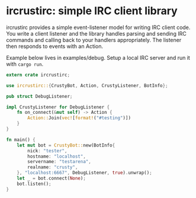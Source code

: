ircrustirc: simple IRC client library
=====================================

ircrustirc provides a simple event-listener model for writing IRC client code.
You write a client listener and the library handles parsing and sending IRC
commands and calling back to your handlers appropriately. The listener then
responds to events with an Action.

Example below lives in examples/debug. Setup a local IRC server and run it with
`cargo run`.

```rust
extern crate ircrustirc;

use ircrustirc::{CrustyBot, Action, CrustyListener, BotInfo};

pub struct DebugListener;

impl CrustyListener for DebugListener {
    fn on_connect(&mut self) -> Action {
        Action::Join(vec![format!("#testing")])
    }
}

fn main() {
    let mut bot = CrustyBot::new(BotInfo{
        nick: "tester",
        hostname: "localhost",
        servername: "testarena",
        realname: "crusty",
    }, "localhost:6667", DebugListener, true).unwrap();
    let _ = bot.connect(None);
    bot.listen();
}
```
